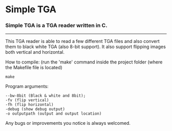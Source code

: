 # Simple TGA
### Simple TGA is a TGA reader written in C.  
---

This TGA reader is able to read a few different TGA files and also convert them to black white TGA (also 8-bit support). It also support flipping images both vertical and horizontal. 

How to compile: (run the 'make' command inside the project folder (where the Makefile file is located) 
```
make 
```

Program arguments: 
```-bw (black & white)
--bw-8bit (Black & white and 8bit);
-fv (flip vertical)
-fh (flip horizontal)
-debug (show debug output)
-o outputpath (output and output location)
```

Any bugs or improvements you notice is always welcomed. 
